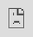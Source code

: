 ```yaml
---
layout: portfolio
permalink: projects/quiet-and-considerate
title: Quiet & Considerate
page: projects
description:
date: 1-1-2017
color: '#F7E6A4'
image: /images/projects/quiet-and-considerate/QuietAndConsiderate.thumb.jpg
shortHeader: true
---
```

{% assign pageColor = 'F7E6A4' %}

<div class="pb5 f4 lh-copy">
    <h2 class="f2 f-subheadline-ns mv4">Quiet & Considerate</h2>
    <section class="pb4 bb b--{{pageColor}}">
        <p>
            My friend <a href="https://twitter.com/SVBliss/">Sarah-Violet Bliss</a> and her creative partner <a href="https://twitter.com/gcharlesrogers">Charles Rogers</a> wanted a logo for their hot new production company, <strong>Quiet and Considerate</strong>, to play at the end of their television show <a href="http://www.tbs.com/shows/search-party">Search Party</a>.
        </p>
        <p>
            I came up with a few concept sketches to determine the direction they wanted to take. Once we settled on "1800's theater vibe", we went through a couple more rounds before settling on the final graphic.
        </p>
    </section>
    <section class="pv4">
        <div class="cf mb5-ns">
            <div class="w-100 w-50-ns fl ph4-m ph5-l">
                <img src="/images/projects/quiet-and-considerate/logo-variation-1.jpg" />
            </div>
            <div class="w-100 w-50-ns fl ph4-m ph5-l">
                <img src="/images/projects/quiet-and-considerate/logo-variation-2.jpg" />
            </div>
        </div>
        <div class="cf mb5 pb5 bb b--{{pageColor}}">
            <div class="w-100 w-50-ns fl ph4-m ph5-l">
                <img src="/images/projects/quiet-and-considerate/logo-variation-3.jpg" />
            </div>
            <div class="w-100 w-50-ns fl ph4-m ph5-l">
                <img src="/images/projects/quiet-and-considerate/logo-variation-5.jpg" />
            </div>
            <p class="f4 mid-gray tc pt4 cb i">A collection of some of the initial logo sketches.</p>
        </div>
        <div class="mb5 pb5 bb b--{{pageColor}} ph0 ph4-m ph6-l">
            <img src="/images/projects/quiet-and-considerate/QuietAndConsiderate.jpg" class="br4" />
            <p class="f4 mid-gray tc pt4 i">The final logo</p>
        </div>
        <div class="w-100 tc ph0 ph4-m ph6-l">
            <div class="relative br4" style="padding-bottom:56.25%">
                <iframe
                    width="100%"
                    class="br4"
                    src="https://www.youtube.com/embed/mKkcNQi5Fsc?rel=0&amp;showinfo=0&loop=1&playlist=mKkcNQi5Fsc"
                    frameborder="0"
                    gesture="media"
                    allow="encrypted-media"
                    allowfullscreen
                    style="
                        position: absolute;
                        top: 0;
                        left: 0;
                        width: 100%;
                        height: 100%;
                    "
                ></iframe>
            </div>
        </div>
        <p class="f4 mid-gray tc pt4 i">The final logo as it appears on television, animated by <a href="https://www.jaxmedia.com/">JAX Media</a>.</p>
    </section>
</div>

